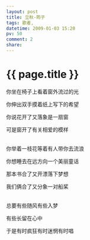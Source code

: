 ```yaml
---
layout: post
title: 立秋-筠子
tags: 歌者,
datetime: 2009-01-03 15:20
pv: 50
comment: 2
share: 
---
```


{{ page.title }}
================

 <p>你坐在椅子上看着窗外流过的光</p><p>你伸出双手摸着纸上写下的希望</p><p>你说花开了又落象是一扇窗</p><p>可是窗开了有关相爱的模样</p><p><br />你举着一枝花等着有人带你去流浪</p><p>你想睡去在远方向一个美丽童话</p><p>那本书合了又开漂落下梦想</p><p>我们俩合了又分象一对船桨</p><p><br />总要有些随风有些入梦</p><p>有些长留在心中</p><p>于是有时疯狂有时迷惘有时唱</p> 

